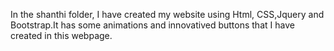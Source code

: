 In the shanthi folder, I have created my website using Html, CSS,Jquery and Bootstrap.It has some animations and innovatived buttons that I have created in this webpage.
